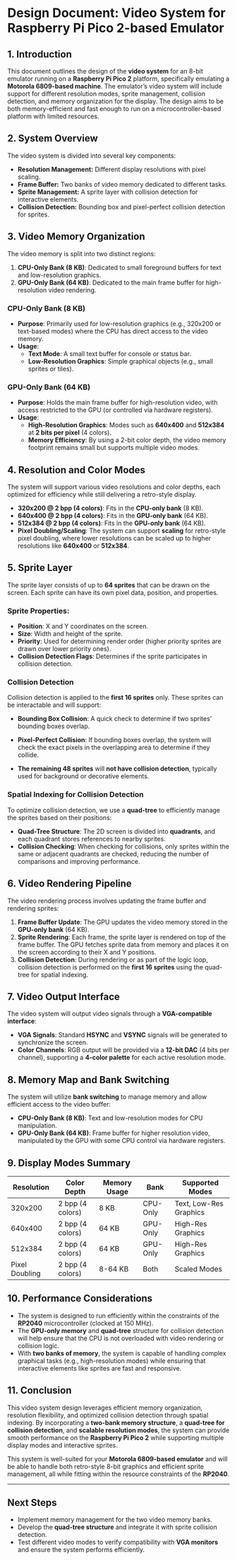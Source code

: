# Design Document: Video System for Raspberry Pi Pico 2-based Emulator

## 1. Introduction
This document outlines the design of the **video system** for an 8-bit emulator running on a **Raspberry Pi Pico 2** platform, specifically emulating a **Motorola 6809-based machine**. The emulator’s video system will include support for different resolution modes, sprite management, collision detection, and memory organization for the display. The design aims to be both memory-efficient and fast enough to run on a microcontroller-based platform with limited resources.

## 2. System Overview
The video system is divided into several key components:
- **Resolution Management:** Different display resolutions with pixel scaling.
- **Frame Buffer:** Two banks of video memory dedicated to different tasks.
- **Sprite Management:** A sprite layer with collision detection for interactive elements.
- **Collision Detection:** Bounding box and pixel-perfect collision detection for sprites.

## 3. Video Memory Organization
The video memory is split into two distinct regions:
1. **CPU-Only Bank (8 KB)**: Dedicated to small foreground buffers for text and low-resolution graphics.
2. **GPU-Only Bank (64 KB)**: Dedicated to the main frame buffer for high-resolution video rendering.

### CPU-Only Bank (8 KB)
- **Purpose**: Primarily used for low-resolution graphics (e.g., 320x200 or text-based modes) where the CPU has direct access to the video memory.
- **Usage**:
  - **Text Mode**: A small text buffer for console or status bar.
  - **Low-Resolution Graphics**: Simple graphical objects (e.g., small sprites or tiles).

### GPU-Only Bank (64 KB)
- **Purpose**: Holds the main frame buffer for high-resolution video, with access restricted to the GPU (or controlled via hardware registers).
- **Usage**:
  - **High-Resolution Graphics**: Modes such as **640x400** and **512x384** at **2 bits per pixel** (4 colors).
  - **Memory Efficiency**: By using a 2-bit color depth, the video memory footprint remains small but supports multiple video modes.

## 4. Resolution and Color Modes
The system will support various video resolutions and color depths, each optimized for efficiency while still delivering a retro-style display.

- **320x200 @ 2 bpp (4 colors)**: Fits in the **CPU-only bank** (8 KB).
- **640x400 @ 2 bpp (4 colors)**: Fits in the **GPU-only bank** (64 KB).
- **512x384 @ 2 bpp (4 colors)**: Fits in the **GPU-only bank** (64 KB).
- **Pixel Doubling/Scaling**: The system can support **scaling** for retro-style pixel doubling, where lower resolutions can be scaled up to higher resolutions like **640x400** or **512x384**.

## 5. Sprite Layer
The sprite layer consists of up to **64 sprites** that can be drawn on the screen. Each sprite can have its own pixel data, position, and properties.

### Sprite Properties:
- **Position**: X and Y coordinates on the screen.
- **Size**: Width and height of the sprite.
- **Priority**: Used for determining render order (higher priority sprites are drawn over lower priority ones).
- **Collision Detection Flags**: Determines if the sprite participates in collision detection.

### Collision Detection
Collision detection is applied to the **first 16 sprites** only. These sprites can be interactable and will support:
- **Bounding Box Collision**: A quick check to determine if two sprites’ bounding boxes overlap.
- **Pixel-Perfect Collision**: If bounding boxes overlap, the system will check the exact pixels in the overlapping area to determine if they collide.

- **The remaining 48 sprites** will **not have collision detection**, typically used for background or decorative elements.

### Spatial Indexing for Collision Detection
To optimize collision detection, we use a **quad-tree** to efficiently manage the sprites based on their positions:
- **Quad-Tree Structure**: The 2D screen is divided into **quadrants**, and each quadrant stores references to nearby sprites.
- **Collision Checking**: When checking for collisions, only sprites within the same or adjacent quadrants are checked, reducing the number of comparisons and improving performance.

## 6. Video Rendering Pipeline
The video rendering process involves updating the frame buffer and rendering sprites:
1. **Frame Buffer Update**: The GPU updates the video memory stored in the **GPU-only bank** (64 KB).
2. **Sprite Rendering**: Each frame, the sprite layer is rendered on top of the frame buffer. The GPU fetches sprite data from memory and places it on the screen according to their X and Y positions.
3. **Collision Detection**: During rendering or as part of the logic loop, collision detection is performed on the **first 16 sprites** using the quad-tree for spatial indexing.

## 7. Video Output Interface
The video system will output video signals through a **VGA-compatible interface**:
- **VGA Signals**: Standard **HSYNC** and **VSYNC** signals will be generated to synchronize the screen.
- **Color Channels**: RGB output will be provided via a **12-bit DAC** (4 bits per channel), supporting a **4-color palette** for each active resolution mode.

## 8. Memory Map and Bank Switching
The system will utilize **bank switching** to manage memory and allow efficient access to the video buffer:
- **CPU-Only Bank (8 KB)**: Text and low-resolution modes for CPU manipulation.
- **GPU-Only Bank (64 KB)**: Frame buffer for higher resolution video, manipulated by the GPU with some CPU control via hardware registers.

## 9. Display Modes Summary

| Resolution | Color Depth | Memory Usage | Bank        | Supported Modes |
|------------|-------------|--------------|-------------|-----------------|
| 320x200    | 2 bpp (4 colors)  | 8 KB        | CPU-Only    | Text, Low-Res Graphics |
| 640x400    | 2 bpp (4 colors)  | 64 KB       | GPU-Only    | High-Res Graphics |
| 512x384    | 2 bpp (4 colors)  | 64 KB       | GPU-Only    | High-Res Graphics |
| Pixel Doubling | 2 bpp (4 colors) | 8-64 KB     | Both        | Scaled Modes    |

## 10. Performance Considerations
- The system is designed to run efficiently within the constraints of the **RP2040** microcontroller (clocked at 150 MHz).
- The **GPU-only memory** and **quad-tree** structure for collision detection will help ensure that the CPU is not overloaded with video rendering or collision logic.
- With **two banks of memory**, the system is capable of handling complex graphical tasks (e.g., high-resolution modes) while ensuring that interactive elements like sprites are fast and responsive.

## 11. Conclusion
This video system design leverages efficient memory organization, resolution flexibility, and optimized collision detection through spatial indexing. By incorporating a **two-bank memory structure**, a **quad-tree for collision detection**, and **scalable resolution modes**, the system can provide smooth performance on the **Raspberry Pi Pico 2** while supporting multiple display modes and interactive sprites.

This system is well-suited for your **Motorola 6809-based emulator** and will be able to handle both retro-style 8-bit graphics and efficient sprite management, all while fitting within the resource constraints of the **RP2040**.

---

## Next Steps
- Implement memory management for the two video memory banks.
- Develop the **quad-tree structure** and integrate it with sprite collision detection.
- Test different video modes to verify compatibility with **VGA monitors** and ensure the system performs efficiently.
